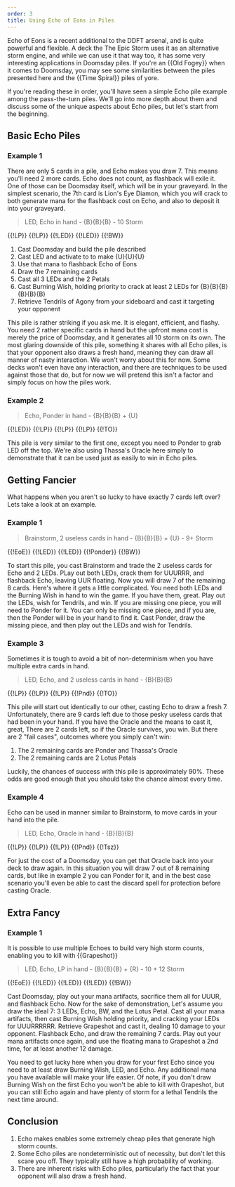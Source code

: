 ```yaml
---
order: 3
title: Using Echo of Eons in Piles
---
```


Echo of Eons is a recent additional to the DDFT arsenal, and is quite powerful
and flexible. A deck the The Epic Storm uses it as an alternative storm engine,
and while we can use it that way too, it has some very interesting applications
in Doomsday piles. If you're an {{Old Fogey}} when it comes to Doomsday, you may
see some similarities between the piles presented here and the {{Time Spiral}}
piles of yore.

If you're reading these in order, you'll have seen a simple Echo pile example
among the pass-the-turn piles. We'll go into more depth about them and discuss
some of the unique aspects about Echo piles, but let's start from the beginning.

## Basic Echo Piles

### Example 1

There are only 5 cards in a pile, and Echo makes you draw 7. This means you'll
need 2 more cards. Echo does not count, as flashback will exile it. One of those
can be Doomsday itself, which will be in your graveyard. In the simplest
scenario, the 7th card is Lion's Eye Diamon, which you will crack to both
generate mana for the flashback cost on Echo, and also to deposit it into your
graveyard.

> LED, Echo in hand - {B}{B}{B} - 10 Storm

<row variant="pile">{{!LP}} {{!LP}} {{!LED}} {{!LED}} {{!BW}}</row>

1. Cast Doomsday and build the pile described
2. Cast LED and activate to to make {U}{U}{U}
3. Use that mana to flashback Echo of Eons
4. Draw the 7 remaining cards
5. Cast all 3 LEDs and the 2 Petals
6. Cast Burning Wish, holding priority to crack at least 2 LEDs for
   {B}{B}{B}{B}{B}{B}
7. Retrieve Tendrils of Agony from your sideboard and cast it targeting your
   opponent

This pile is rather striking if you ask me. It is elegant, efficient, and
flashy. You need 2 rather specific cards in hand but the upfront mana cost is
merely the price of Doomsday, and it generates all 10 storm on its own. The most
glaring downside of this pile, something it shares with all Echo piles, is that
your opponent also draws a fresh hand, meaning they can draw all manner of nasty
interaction. We won't worry about this for now. Some decks won't even have any
interaction, and there are techniques to be used against those that do, but for
now we will pretend this isn't a factor and simply focus on how the piles work.

### Example 2

> Echo, Ponder in hand - {B}{B}{B} + {U}

<row variant="pile">{{!LED}} {{!LP}} {{!LP}} {{!LP}} {{!TO}}</row>

This pile is very similar to the first one, except you need to Ponder to grab
LED off the top. We're also using Thassa's Oracle here simply to demonstrate
that it can be used just as easily to win in Echo piles.

## Getting Fancier

What happens when you aren't so lucky to have exactly 7 cards left over? Lets
take a look at an example.

### Example 1

> Brainstorm, 2 useless cards in hand - {B}{B}{B} + {U} - 9+ Storm

<row variant="pile">{{!EoE}} {{!LED}} {{!LED}} {{!Ponder}} {{!BW}}</row>

To start this pile, you cast Brainstorm and trade the 2 useless cards for Echo
and 2 LEDs. PLay out both LEDs, crack them for UUURRR, and flashback Echo,
leaving UUR floating. Now you will draw 7 of the remaining 8 cards. Here's where
it gets a little complicated. You need both LEDs and the Burning Wish in hand to
win the game. If you have them, great. Play out the LEDs, wish for Tendrils, and
win. If you are missing one piece, you will need to Ponder for it. You can only
be missing one piece, and if you are, then the Ponder will be in your hand to
find it. Cast Ponder, draw the missing piece, and then play out the LEDs and
wish for Tendrils.

### Example 3

Sometimes it is tough to avoid a bit of non-determinism when you have multiple
extra cards in hand.

> LED, Echo, and 2 useless cards in hand - {B}{B}{B}

<row variant="pile">{{!LP}} {{!LP}} {{!LP}} {{!Pnd}} {{!TO}}</row>

This pile will start out identically to our other, casting Echo to draw a
fresh 7. Unfortunately, there are 9 cards left due to those pesky useless cards
that had been in your hand. If you have the Oracle and the means to cast it,
great, There are 2 cards left, so if the Oracle survives, you win. But there are
2 "fail cases", outcomes where you simply can't win:

1. The 2 remaining cards are Ponder and Thassa's Oracle
2. The 2 remaining cards are 2 Lotus Petals

Luckily, the chances of success with this pile is approximately 90%. These odds
are good enough that you should take the chance almost every time.

### Example 4

Echo can be used in manner similar to Brainstorm, to move cards in your hand
into the pile.

> LED, Echo, Oracle in hand - {B}{B}{B}

<row variant="pile">{{!LP}} {{!LP}} {{!LP}} {{!Pnd}} {{!Tsz}}</row>

For just the cost of a Doomsday, you can get that Oracle back into your deck to
draw again. In this situation you will draw 7 out of 8 remaining cards, but like
in example 2 you can Ponder for it, and in the best case scenario you'll even be
able to cast the discard spell for protection before casting Oracle.

## Extra Fancy

### Example 1

It is possible to use multiple Echoes to build very high storm counts, enabling
you to kill with {{Grapeshot}}

> LED, Echo, LP in hand - {B}{B}{B} + {R} - 10 + 12 Storm

<row variant="pile">{{!EoE}} {{!LED}} {{!LED}} {{!LED}} {{!BW}}</row>

Cast Doomsday, play out your mana artifacts, sacrifice them all for UUUR, and
flashback Echo. Now for the sake of demonstration, Let's assume you draw the
ideal 7: 3 LEDs, Echo, BW, and the Lotus Petal. Cast all your mana artifacts,
then cast Burning Wish holding priority, and cracking your LEDs for UUURRRRRR.
Retrieve Grapeshot and cast it, dealing 10 damage to your opponent. Flashback
Echo, and draw the remaining 7 cards. Play out your mana artifacts once again,
and use the floating mana to Grapeshot a 2nd time, for at least another 12 damage.

You need to get lucky here when you draw for your first Echo since you need to
at least draw Burning Wish, LED, and Echo. Any additional mana you have
available will make your life easier. Of note, if you don't draw Burning Wish on
the first Echo you won't be able to kill with Grapeshot, but you can still Echo
again and have plenty of storm for a lethal Tendrils the next time around.

## Conclusion

1. Echo makes enables some extremely cheap piles that generate high storm
   counts.
2. Some Echo piles are nondeterministic out of necessity, but don't let this
   scare you off. They typically still have a high probability of working.
3. There are inherent risks with Echo piles, particularly the fact that your
   opponent will also draw a fresh hand.

